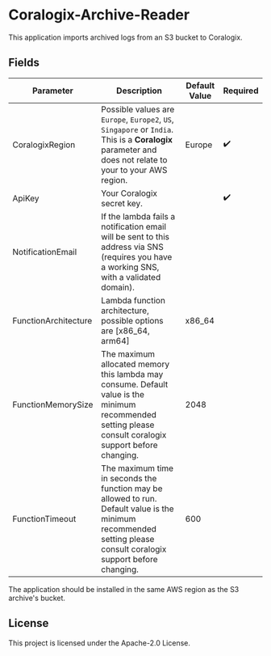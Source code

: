 # Coralogix-Archive-Reader

This application imports archived logs from an S3 bucket to Coralogix.

## Fields

| Parameter | Description | Default Value | Required |
|---|---|---|---|
| CoralogixRegion | Possible values are `Europe`, `Europe2`, `US`, `Singapore` or `India`. This is a **Coralogix** parameter and does not relate to your to your AWS region.| Europe | :heavy_check_mark: |
| ApiKey | Your Coralogix secret key. |  | :heavy_check_mark: |
| NotificationEmail | If the lambda fails a notification email will be sent to this address via SNS (requires you have a working SNS, with a validated domain).| | |
| FunctionArchitecture | Lambda function architecture, possible options are [x86_64, arm64]| x86_64 | |
| FunctionMemorySize | The maximum allocated memory this lambda may consume. Default value is the minimum recommended setting please consult coralogix support before changing. | 2048 | |
| FunctionTimeout | The maximum time in seconds the function may be allowed to run. Default value is the minimum recommended setting please consult coralogix support before changing. | 600 | |

The application should be installed in the same AWS region as the S3 archive's bucket.

## License

This project is licensed under the Apache-2.0 License.